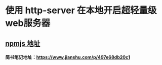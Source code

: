 # 使用 http-server 在本地开启超轻量级web服务器
## [npmjs 地址](https://www.npmjs.com/package/http-server)
#### 简书笔记地址：https://www.jianshu.com/p/497e68db20c1
